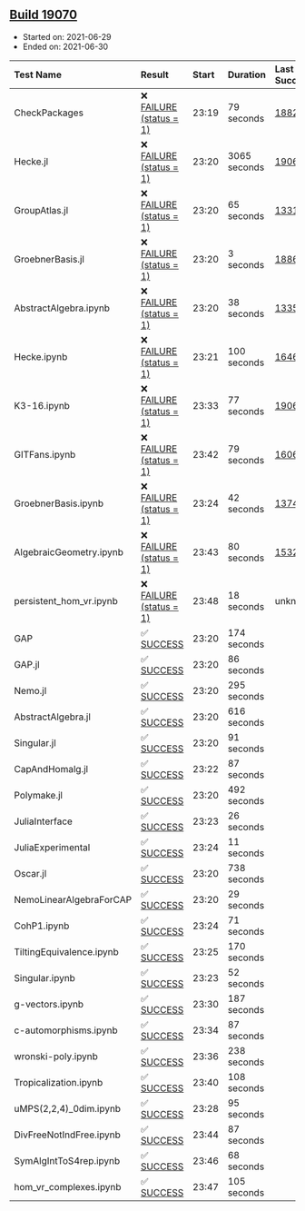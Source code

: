## [Build 19070](https://oscarci.mathematik.uni-kl.de/job/oscar/19070/)

* Started on: 2021-06-29
* Ended on: 2021-06-30

| Test Name    | Result | Start | Duration | Last Success | First Failure |
|:-------------|:-------|:------|:---------|:-------------|:--------------|
| CheckPackages | ❌ [FAILURE (status = 1)](https://oscarci.mathematik.uni-kl.de/job/oscar/19070/artifact/logs/build-19070/CheckPackages.log) | 23:19 | 79 seconds | [18822](https://oscarci.mathematik.uni-kl.de/job/oscar/18822/) | [18823](https://oscarci.mathematik.uni-kl.de/job/oscar/18823/) |
| Hecke.jl | ❌ [FAILURE (status = 1)](https://oscarci.mathematik.uni-kl.de/job/oscar/19070/artifact/logs/build-19070/Hecke.jl.log) | 23:20 | 3065 seconds | [19069](https://oscarci.mathematik.uni-kl.de/job/oscar/19069/) | [19070](https://oscarci.mathematik.uni-kl.de/job/oscar/19070/) |
| GroupAtlas.jl | ❌ [FAILURE (status = 1)](https://oscarci.mathematik.uni-kl.de/job/oscar/19070/artifact/logs/build-19070/GroupAtlas.jl.log) | 23:20 | 65 seconds | [13311](https://oscarci.mathematik.uni-kl.de/job/oscar/13311/) | [13312](https://oscarci.mathematik.uni-kl.de/job/oscar/13312/) |
| GroebnerBasis.jl | ❌ [FAILURE (status = 1)](https://oscarci.mathematik.uni-kl.de/job/oscar/19070/artifact/logs/build-19070/GroebnerBasis.jl.log) | 23:20 | 3 seconds | [18864](https://oscarci.mathematik.uni-kl.de/job/oscar/18864/) | [18865](https://oscarci.mathematik.uni-kl.de/job/oscar/18865/) |
| AbstractAlgebra.ipynb | ❌ [FAILURE (status = 1)](https://oscarci.mathematik.uni-kl.de/job/oscar/19070/artifact/logs/build-19070/AbstractAlgebra.ipynb.log) | 23:20 | 38 seconds | [13355](https://oscarci.mathematik.uni-kl.de/job/oscar/13355/) | [13356](https://oscarci.mathematik.uni-kl.de/job/oscar/13356/) |
| Hecke.ipynb | ❌ [FAILURE (status = 1)](https://oscarci.mathematik.uni-kl.de/job/oscar/19070/artifact/logs/build-19070/Hecke.ipynb.log) | 23:21 | 100 seconds | [16463](https://oscarci.mathematik.uni-kl.de/job/oscar/16463/) | [16464](https://oscarci.mathematik.uni-kl.de/job/oscar/16464/) |
| K3-16.ipynb | ❌ [FAILURE (status = 1)](https://oscarci.mathematik.uni-kl.de/job/oscar/19070/artifact/logs/build-19070/K3-16.ipynb.log) | 23:33 | 77 seconds | [19069](https://oscarci.mathematik.uni-kl.de/job/oscar/19069/) | [19070](https://oscarci.mathematik.uni-kl.de/job/oscar/19070/) |
| GITFans.ipynb | ❌ [FAILURE (status = 1)](https://oscarci.mathematik.uni-kl.de/job/oscar/19070/artifact/logs/build-19070/GITFans.ipynb.log) | 23:42 | 79 seconds | [16068](https://oscarci.mathematik.uni-kl.de/job/oscar/16068/) | [16069](https://oscarci.mathematik.uni-kl.de/job/oscar/16069/) |
| GroebnerBasis.ipynb | ❌ [FAILURE (status = 1)](https://oscarci.mathematik.uni-kl.de/job/oscar/19070/artifact/logs/build-19070/GroebnerBasis.ipynb.log) | 23:24 | 42 seconds | [13748](https://oscarci.mathematik.uni-kl.de/job/oscar/13748/) | [13749](https://oscarci.mathematik.uni-kl.de/job/oscar/13749/) |
| AlgebraicGeometry.ipynb | ❌ [FAILURE (status = 1)](https://oscarci.mathematik.uni-kl.de/job/oscar/19070/artifact/logs/build-19070/AlgebraicGeometry.ipynb.log) | 23:43 | 80 seconds | [15322](https://oscarci.mathematik.uni-kl.de/job/oscar/15322/) | [15323](https://oscarci.mathematik.uni-kl.de/job/oscar/15323/) |
| persistent_hom_vr.ipynb | ❌ [FAILURE (status = 1)](https://oscarci.mathematik.uni-kl.de/job/oscar/19070/artifact/logs/build-19070/persistent_hom_vr.ipynb.log) | 23:48 | 18 seconds | unknown | unknown |
| GAP | ✅ [SUCCESS](https://oscarci.mathematik.uni-kl.de/job/oscar/19070/artifact/logs/build-19070/GAP.log) | 23:20 | 174 seconds |  |  |
| GAP.jl | ✅ [SUCCESS](https://oscarci.mathematik.uni-kl.de/job/oscar/19070/artifact/logs/build-19070/GAP.jl.log) | 23:20 | 86 seconds |  |  |
| Nemo.jl | ✅ [SUCCESS](https://oscarci.mathematik.uni-kl.de/job/oscar/19070/artifact/logs/build-19070/Nemo.jl.log) | 23:20 | 295 seconds |  |  |
| AbstractAlgebra.jl | ✅ [SUCCESS](https://oscarci.mathematik.uni-kl.de/job/oscar/19070/artifact/logs/build-19070/AbstractAlgebra.jl.log) | 23:20 | 616 seconds |  |  |
| Singular.jl | ✅ [SUCCESS](https://oscarci.mathematik.uni-kl.de/job/oscar/19070/artifact/logs/build-19070/Singular.jl.log) | 23:20 | 91 seconds |  |  |
| CapAndHomalg.jl | ✅ [SUCCESS](https://oscarci.mathematik.uni-kl.de/job/oscar/19070/artifact/logs/build-19070/CapAndHomalg.jl.log) | 23:22 | 87 seconds |  |  |
| Polymake.jl | ✅ [SUCCESS](https://oscarci.mathematik.uni-kl.de/job/oscar/19070/artifact/logs/build-19070/Polymake.jl.log) | 23:20 | 492 seconds |  |  |
| JuliaInterface | ✅ [SUCCESS](https://oscarci.mathematik.uni-kl.de/job/oscar/19070/artifact/logs/build-19070/JuliaInterface.log) | 23:23 | 26 seconds |  |  |
| JuliaExperimental | ✅ [SUCCESS](https://oscarci.mathematik.uni-kl.de/job/oscar/19070/artifact/logs/build-19070/JuliaExperimental.log) | 23:24 | 11 seconds |  |  |
| Oscar.jl | ✅ [SUCCESS](https://oscarci.mathematik.uni-kl.de/job/oscar/19070/artifact/logs/build-19070/Oscar.jl.log) | 23:20 | 738 seconds |  |  |
| NemoLinearAlgebraForCAP | ✅ [SUCCESS](https://oscarci.mathematik.uni-kl.de/job/oscar/19070/artifact/logs/build-19070/NemoLinearAlgebraForCAP.log) | 23:20 | 29 seconds |  |  |
| CohP1.ipynb | ✅ [SUCCESS](https://oscarci.mathematik.uni-kl.de/job/oscar/19070/artifact/logs/build-19070/CohP1.ipynb.log) | 23:24 | 71 seconds |  |  |
| TiltingEquivalence.ipynb | ✅ [SUCCESS](https://oscarci.mathematik.uni-kl.de/job/oscar/19070/artifact/logs/build-19070/TiltingEquivalence.ipynb.log) | 23:25 | 170 seconds |  |  |
| Singular.ipynb | ✅ [SUCCESS](https://oscarci.mathematik.uni-kl.de/job/oscar/19070/artifact/logs/build-19070/Singular.ipynb.log) | 23:23 | 52 seconds |  |  |
| g-vectors.ipynb | ✅ [SUCCESS](https://oscarci.mathematik.uni-kl.de/job/oscar/19070/artifact/logs/build-19070/g-vectors.ipynb.log) | 23:30 | 187 seconds |  |  |
| c-automorphisms.ipynb | ✅ [SUCCESS](https://oscarci.mathematik.uni-kl.de/job/oscar/19070/artifact/logs/build-19070/c-automorphisms.ipynb.log) | 23:34 | 87 seconds |  |  |
| wronski-poly.ipynb | ✅ [SUCCESS](https://oscarci.mathematik.uni-kl.de/job/oscar/19070/artifact/logs/build-19070/wronski-poly.ipynb.log) | 23:36 | 238 seconds |  |  |
| Tropicalization.ipynb | ✅ [SUCCESS](https://oscarci.mathematik.uni-kl.de/job/oscar/19070/artifact/logs/build-19070/Tropicalization.ipynb.log) | 23:40 | 108 seconds |  |  |
| uMPS(2,2,4)_0dim.ipynb | ✅ [SUCCESS](https://oscarci.mathematik.uni-kl.de/job/oscar/19070/artifact/logs/build-19070/uMPS-2-2-4-_0dim.ipynb.log) | 23:28 | 95 seconds |  |  |
| DivFreeNotIndFree.ipynb | ✅ [SUCCESS](https://oscarci.mathematik.uni-kl.de/job/oscar/19070/artifact/logs/build-19070/DivFreeNotIndFree.ipynb.log) | 23:44 | 87 seconds |  |  |
| SymAlgIntToS4rep.ipynb | ✅ [SUCCESS](https://oscarci.mathematik.uni-kl.de/job/oscar/19070/artifact/logs/build-19070/SymAlgIntToS4rep.ipynb.log) | 23:46 | 68 seconds |  |  |
| hom_vr_complexes.ipynb | ✅ [SUCCESS](https://oscarci.mathematik.uni-kl.de/job/oscar/19070/artifact/logs/build-19070/hom_vr_complexes.ipynb.log) | 23:47 | 105 seconds |  |  |
